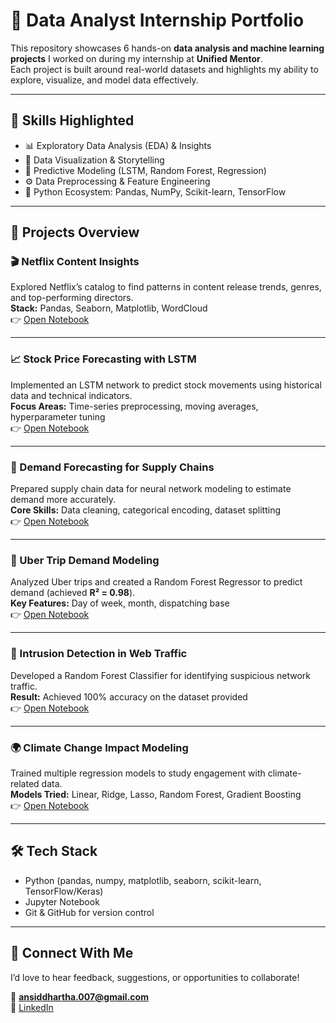 # 🌟 Data Analyst Internship Portfolio

This repository showcases 6 hands-on **data analysis and machine learning projects** I worked on during my internship at **Unified Mentor**.  
Each project is built around real-world datasets and highlights my ability to explore, visualize, and model data effectively.  

---

## 🔑 Skills Highlighted
- 📊 Exploratory Data Analysis (EDA) & Insights  
- 🎨 Data Visualization & Storytelling  
- 🧠 Predictive Modeling (LSTM, Random Forest, Regression)  
- ⚙️ Data Preprocessing & Feature Engineering  
- 🐍 Python Ecosystem: Pandas, NumPy, Scikit-learn, TensorFlow  

---

## 📂 Projects Overview

### 🎬 Netflix Content Insights  
Explored Netflix’s catalog to find patterns in content release trends, genres, and top-performing directors.  
**Stack:** Pandas, Seaborn, Matplotlib, WordCloud  
👉 [Open Notebook]([https://github.com/Nithin-Siddhartha/Unified-Mentor-Data-Analyst-Internship-Projects/blob/main/Project2-Netflix%20Data%20Analysis/Adimalla_Nithin_Siddhartha_Unified_Mentor_Netflix_Data_Analysis.ipynb](https://github.com/Nithin-Siddhartha/Unified-Mentor-Data-Analyst-Internship-Projects/blob/main/Project2%20-%20Netflix%20Data%20Analysis/Adimalla_Nithin_Siddhartha_Unified_Mentor_Netflix_Data_Analysis.ipynb))

---

### 📈 Stock Price Forecasting with LSTM  
Implemented an LSTM network to predict stock movements using historical data and technical indicators.  
**Focus Areas:** Time-series preprocessing, moving averages, hyperparameter tuning  
👉 [Open Notebook](./Project2-Stock-Market-Prediction/Stock_Market_Prediction.ipynb)  

---

### 🚚 Demand Forecasting for Supply Chains  
Prepared supply chain data for neural network modeling to estimate demand more accurately.  
**Core Skills:** Data cleaning, categorical encoding, dataset splitting  
👉 [Open Notebook](./Project3-Supply-Chain-Demand/Supply_Chain_Demand_Forecasting.ipynb)  

---

### 🚖 Uber Trip Demand Modeling  
Analyzed Uber trips and created a Random Forest Regressor to predict demand (achieved **R² = 0.98**).  
**Key Features:** Day of week, month, dispatching base  
👉 [Open Notebook](./Project4-Uber-Trip-Analysis/Uber_Trip_Data_Analysis.ipynb)  

---

### 🔐 Intrusion Detection in Web Traffic  
Developed a Random Forest Classifier for identifying suspicious network traffic.  
**Result:** Achieved 100% accuracy on the dataset provided  
👉 [Open Notebook](./Project5-Web-Attack-Detection/Web_Attack_Traffic_Detection.ipynb)  

---

### 🌍 Climate Change Impact Modeling  
Trained multiple regression models to study engagement with climate-related data.  
**Models Tried:** Linear, Ridge, Lasso, Random Forest, Gradient Boosting  
👉 [Open Notebook](./Project6-Climate-Change-Modeling/Climate_Change_Modeling.ipynb)  

---

## 🛠 Tech Stack
- Python (pandas, numpy, matplotlib, seaborn, scikit-learn, TensorFlow/Keras)  
- Jupyter Notebook  
- Git & GitHub for version control  

---

## 🤝 Connect With Me
I’d love to hear feedback, suggestions, or opportunities to collaborate!  

📧 **ansiddhartha.007@gmail.com**  
🔗 [LinkedIn](https://www.linkedin.com/in/adimalla-nithin-siddhartha-541a281a6/)  
